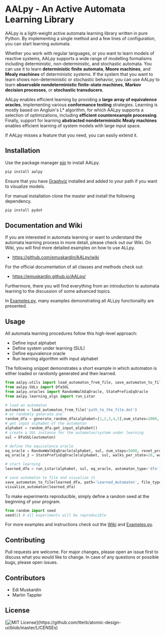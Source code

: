 # AALpy - An Active Automata Learning Library
<!-- ![Alt text](saly.png?raw=true "AALpy") -->

AALpy is a light-weight active automata learning library written in pure Python. 
By implementing a single method and a few lines of 
configuration, you can start learning automata. 

Whether you work with regular languages, or you want to learn models of 
reactive systems, AALpy supports a wide range of modelling formalisms including 
deterministic, non-deterministic, and stochastic automata. 
You can use it to learn **deterministic finite automata**, **Moore machines**, 
and **Mealy machines** of deterministic systems. 
If the system that you want to learn shows non-deterministic or
stochastic behavior, you can use AALpy to learn **observable
nondeterministic finite-state machines**, **Markov decision processes**, 
or **stochastic transducers**.

AALpy enables efficient learning by providing a **large array of equivalence 
oracles**, implementing various **conformance testing** strategies. Learning 
is mostly based on Angluin's L* algorithm, for which AALpy supports a 
selection of optimizations, including **efficient counterexample processing**.
Finally, support for learning **abstracted nondeterministic Mealy machines** 
enables efficient learning of system models with large input space. 

If AALpy misses a feature that you need, you can easily extend it. 

## Installation

Use the package manager [pip](https://pip.pypa.io/en/stable/) to install AALpy.
```bash
pip install aalpy
```
Ensure that you have [Graphviz](https://graphviz.org/) installed and added to your path if you want to visualize models.

For manual installation clone the master and install the following dependency.
```bash
pip install pydot
```

## Documentation and Wiki

If you are interested in automata learning or want to understand the automata learning process in more detail,
please check out our Wiki. On Wiki, you will find more detailed examples on how to use ALLpy.
- https://github.com/emuskardin/AALpy/wiki

For the official documentation of all classes and methods check out:
- https://emuskardin.github.io/AALpy/

Furthermore, there you will find everything from an introduction to automata learning to the discussion of some advanced topics.

In [Examples.py](https://github.com/emuskardin/AALpy/blob/master/Examples.py), many examples demonstrating all ALLpy functionality are presented. 


## Usage

All automata learning procedures follow this high-level approach:
- Define input alphabet
- Define system under learning (SUL)
- Define equivalence oracle
- Run learning algorithm with input alphabet

The following snippet demonstrates a short example in which automaton is either loaded or randomly generated and then learned.
```python
from aalpy.utils import load_automaton_from_file, save_automaton_to_file, visualize_automaton, generate_random_dfa
from aalpy.SULs import DfaSUL
from aalpy.oracles import RandomWalkEqOracle, StatePrefixEqOracle
from aalpy.learning_algs import run_Lstar

# load an automaton
automaton = load_automaton_from_file('path_to_the_file.dot')
# or randomly generate one
random_dfa = generate_random_dfa(alphabet=[1,2,3,4,5],num_states=2000, num_accepting_states=200)
# get input alphabet of the automaton
alphabet = random_dfa.get_input_alphabet()
# create a SUL instance for the automaton/system under learning
sul = DfaSUL(automaton)

# define the equivalence oracle
eq_oracle = RandomWalkEqOracle(alphabet, sul, num_steps=5000, reset_prob=0.09)
eq_oracle_2 = StatePrefixEqOracle(alphabet, sul, walks_per_state=20, walk_len=10)

# start learning
learned_dfa = run_Lstar(alphabet, sul, eq_oracle, automaton_type='dfa')

# save automaton to file and visualize it
save_automaton_to_file(learned_dfa, path='Learned_Automaton', file_type='dot')
visualize_automaton(learned_dfa)
```

To make experiments reproducible, simply define a random seed at the beginning of your program.
```python
from random import seed
seed(2) # all experiments will be reproducible
```

For more examples and instructions check out the [Wiki](https://github.com/emuskardin/AALpy/wiki
) and [Examples.py](https://github.com/emuskardin/AALpy/blob/master/Examples.py).

## Contributing
Pull requests are welcome. For major changes, please open an issue first to discuss what you would like to change.
In case of any questions or possible bugs, please open issues.

## Contributors
- Edi Muskardin
- Martin Tappler

## License
[![MIT License](https://img.shields.io/apm/l/atomic-design-ui.svg?)](https://github.com/tterb/atomic-design-ui/blob/master/LICENSEs)
